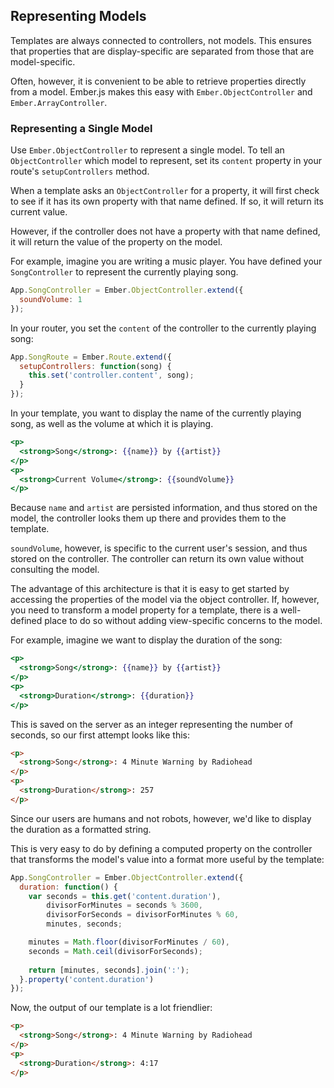 ## Representing Models

Templates are always connected to controllers, not models. This ensures
that properties that are display-specific are separated from those that
are model-specific.

Often, however, it is convenient to be able to retrieve properties
directly from a model. Ember.js makes this easy with
`Ember.ObjectController` and `Ember.ArrayController`.

### Representing a Single Model

Use `Ember.ObjectController` to represent a single model. To tell an
`ObjectController` which model to represent, set its `content`
property in your route's `setupControllers` method.

When a template asks an `ObjectController` for a property, it will first
check to see if it has its own property with that name defined. If so, it will
return its current value.

However, if the controller does not have a property with that name defined, it
will return the value of the property on the model.

For example, imagine you are writing a music player. You have defined
your `SongController` to represent the currently playing song.

```javascript
App.SongController = Ember.ObjectController.extend({
  soundVolume: 1
});
```

In your router, you set the `content` of the controller to the
currently playing song:

```javascript
App.SongRoute = Ember.Route.extend({
  setupControllers: function(song) {
    this.set('controller.content', song);
  }
});
```

In your template, you want to display the name of the currently playing
song, as well as the volume at which it is playing. 

```handlebars
<p>
  <strong>Song</strong>: {{name}} by {{artist}}
</p>
<p>
  <strong>Current Volume</strong>: {{soundVolume}}
</p>
```

Because `name` and `artist` are persisted information, and thus stored
on the model, the controller looks them up there and provides them to
the template.

`soundVolume`, however, is specific to the current user's session, and
thus stored on the controller. The controller can return its own value
without consulting the model.

The advantage of this architecture is that it is easy to get started
by accessing the properties of the model via the object controller. If,
however, you need to transform a model property for a template, there is
a well-defined place to do so without adding view-specific concerns to
the model.

For example, imagine we want to display the duration of the song:

```handlebars
<p>
  <strong>Song</strong>: {{name}} by {{artist}}
</p>
<p>
  <strong>Duration</strong>: {{duration}}
</p>
```

This is saved on the server as an integer representing the number of
seconds, so our first attempt looks like this:

```html
<p>
  <strong>Song</strong>: 4 Minute Warning by Radiohead
</p>
<p>
  <strong>Duration</strong>: 257
</p>
```

Since our users are humans and not robots, however, we'd like to display
the duration as a formatted string.

This is very easy to do by defining a computed property on the
controller that transforms the model's value into a format more useful
by the template:

```javascript
App.SongController = Ember.ObjectController.extend({
  duration: function() {
    var seconds = this.get('content.duration'),
        divisorForMinutes = seconds % 3600,
        divisorForSeconds = divisorForMinutes % 60,
        minutes, seconds;

    minutes = Math.floor(divisorForMinutes / 60),
    seconds = Math.ceil(divisorForSeconds);
  
    return [minutes, seconds].join(':');
  }.property('content.duration')
});
```

Now, the output of our template is a lot friendlier:

```html
<p>
  <strong>Song</strong>: 4 Minute Warning by Radiohead
</p>
<p>
  <strong>Duration</strong>: 4:17
</p>
```

